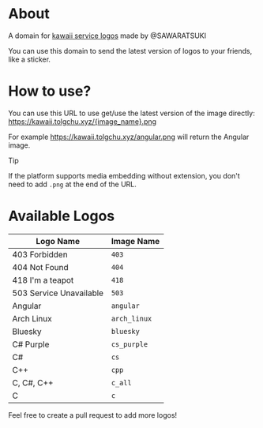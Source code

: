 # About

A domain for [kawaii service logos](https://github.com/SAWARATSUKI/ServiceLogos) made by @SAWARATSUKI

You can use this domain to send the latest version of logos to your friends, like a sticker.

# How to use?

You can use this URL to use get/use the latest version of the image directly: <https://kawaii.tolgchu.xyz/{image_name}.png>

For example <https://kawaii.tolgchu.xyz/angular.png> will return the Angular image.

> [!TIP]
> If the platform supports media embedding without extension, you don't need to add `.png` at the end of the URL.

# Available Logos
| Logo Name | Image Name |
| --- | --- |
| 403 Forbidden | `403` |
| 404 Not Found | `404` |
| 418 I'm a teapot | `418` |
| 503 Service Unavailable | `503` |
| Angular | `angular` |
| Arch Linux | `arch_linux` |
| Bluesky | `bluesky` |
| C# Purple | `cs_purple` |
| C# | `cs` |
| C++ | `cpp` |
| C, C#, C++ | `c_all` |
| C | `c` |

Feel free to create a pull request to add more logos!
